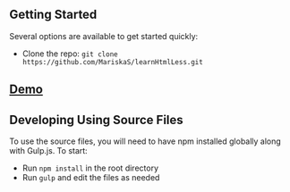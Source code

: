 ## Getting Started

Several options are available to get started quickly:
* Clone the repo: `git clone https://github.com/MariskaS/learnHtmlLess.git`

## [Demo](http://preview.themeforest.net/item/appsworld-app-landing-page-html5-template/full_screen_preview/12614973?_ga=2.17104763.335818563.1544816147-110471759.1544816147)
## Developing Using Source Files

To use the source files, you will need to have npm installed globally along with Gulp.js. To start:
* Run `npm install` in the root directory
* Run `gulp` and edit the files as needed